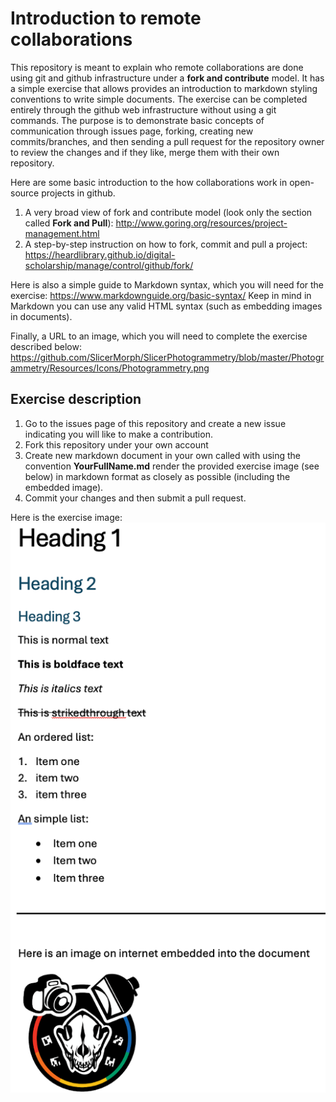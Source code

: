 # Introduction to remote collaborations
This repository is meant to explain who remote collaborations are done using git and github infrastructure under a **fork and contribute** model. It has a simple exercise that allows provides an introduction to markdown styling conventions to write simple documents. The exercise can be completed entirely through the github web infrastructure without using a git commands. The purpose is to demonstrate basic concepts of communication through issues page, forking, creating new commits/branches, and then sending a pull request for the repository owner to review the changes and if they like, merge them with their own repository. 

Here are some basic introduction to the how collaborations work in open-source projects in github. 
1. A very broad view of fork and contribute model (look only the section called **Fork and Pull**): http://www.goring.org/resources/project-management.html
2. A step-by-step instruction on how to fork, commit and pull a project: https://heardlibrary.github.io/digital-scholarship/manage/control/github/fork/

Here is also a simple guide to Markdown syntax, which you will need for the exercise: https://www.markdownguide.org/basic-syntax/
Keep in mind in Markdown you can use any valid HTML syntax (such as embedding images in documents). 

Finally, a URL to an image, which you will need to complete the exercise described below: https://github.com/SlicerMorph/SlicerPhotogrammetry/blob/master/Photogrammetry/Resources/Icons/Photogrammetry.png

## Exercise description
1. Go to the issues page of this repository and create a new issue indicating you will like to make a contribution.
2. Fork this repository under your own account
3. Create new markdown document in your own called with using the convention **YourFullName.md** render the provided exercise image (see below) in markdown format as closely as possible (including the embedded image).
4. Commit your changes and then submit a pull request.

Here is the exercise image:
<img src="./exercise.png" width=600>
